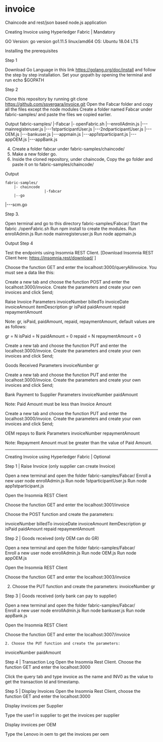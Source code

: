 # invoice
Chaincode and rest/json based node.js application


Creating Invoice using Hyperledger Fabric | Mandatory


GO Version: go version go1.11.5 linux/amd64
OS: Ubuntu 18.04 LTS

Installing the prerequisites

Step 1

Download Go Language in this link https://golang.org/doc/install  and follow the step by step installation.
Set your gopath by opening the terminal and run echo $GOPATH

Step 2

Clone this repository by running 
git clone https://github.com/ssvergara/invoice.git
Open the Fabcar folder and copy all the files except the node modules
Create a folder named Fabcar under fabric-samples/  and paste the files we copied earlier.


Output
	fabric-samples/
                      |-Fabcar
		|- openFabric.sh
		|--enrollAdmin.js
|---mainregisteruser.js
|---1stparticipantUser.js
|---2ndparticipantUser.js
|--- OEM.js
|---bankuser.js
|---appmain.js
|---app1stparticipant.js
|---appOEM.js
|---appBank.js

4. Create a folder fabcar under fabric-samples/chaincode/
5. Make a new folder go.
6. Inside the cloned repository, under chaincode, Copy the go folder and paste it on to fabric-samples/chaincode/


Output

	fabric-samples/
		|- chaincode
                      |-fabcar
		|--go
|---scm.go





Step 3.

Open terminal and go to this directory fabric-samples/Fabcar/
Start the fabric  ./openFabric.sh
Run npm install to create the modules.
Run enrollAdmin.js
Run node mainregisteruser.js
Run node appmain.js

Output 
Step 4 

Test the endpoints using Insomnia REST Client. [Download Insomnia REST Client here: https://insomnia.rest/download/ ]

Choose the function GET and enter the localhost:3000/queryAllinvoice. You must see a data like this:


Create a new tab and choose the function POST and enter the localhost:3000/invoice. Create the parameters and create your own invoices and click Send;

Raise Invoice
Parameters
invoiceNumber
billedTo
invoiceDate
invoiceAmount
itemDescription
gr
isPaid
paidAmount
repaid
repaymentAmount

Note: gr, isPaid, paidAmount, repaid, repaymentAmount, default values are as follows:

gr = N
isPaid = N
paidAmount = 0
repaid = N
repaymentAmount = 0





Create a new tab and choose the function PUT and enter the localhost:3000/invoice. Create the parameters and create your own invoices and click Send;


Goods Received
	Parameters
invoiceNumber
gr




Create a new tab and choose the function PUT and enter the localhost:3000/invoice. Create the parameters and create your own invoices and click Send;


Bank Payment to Supplier
	Parameters
invoiceNumber
paidAmount

Note: Paid Amount must be less than Invoice Amount


Create a new tab and choose the function PUT and enter the localhost:3000/invoice. Create the parameters and create your own invoices and click Send;

OEM repays to Bank
	Parameters
invoiceNumber
repaymentAmount

Note: Repayment Amount must be greater than the value of Paid Amount.





------------------------------------------------------------------------------------------------------------

Creating Invoice using Hyperledger Fabric | Optional 


Step 1 | Raise Invoice (only supplier can create Invoice)


Open a new terminal and open the folder fabric-samples/Fabcar/ 
Enroll a new user node enrollAdmin.js 
Run node 1stparticipantUser.js
Run node app1stparticipant.js

Open the Insomnia REST Client 

Choose the function GET and enter the localhost:3001/invoice 


Choose the POST function and create the parameters:

invoiceNumber
billedTo
invoiceDate
invoiceAmount
itemDescription
gr
isPaid
paidAmount
repaid
repaymentAmount


Step 2 | Goods received (only OEM can do GR) 

Open a new terminal and open the folder fabric-samples/Fabcar/  
Enroll a new user node enrollAdmin.js 
Run node OEM.js
Run node appOEM.js

Open the Insomnia REST Client 

Choose the function GET and enter the localhost:3003/invoice 



2. Choose the PUT function and create the parameters:
invoiceNumber
gr







Step 3  | Goods received (only bank can pay to supplier) 

Open a new terminal and open the folder fabric-samples/Fabcar/  
Enroll a new user node enrollAdmin.js 
Run node bankuser.js
Run node appBank.js


Open the Insomnia REST Client 

Choose the function GET and enter the localhost:3007/invoice 

	2. Choose the PUT function and create the parameters:
invoiceNumber
paidAmount



Step 4 | Transaction Log
Open the Insomnia Rest Client. Choose the function GET and enter the localhost:3000

Click the query tab and type invoice as the name and INV0 as the value to get the transaction Id and timestamp.


Step 5 | Display Invoices
Open the Insomnia Rest Client, choose the function GET and enter the localhost:3000

Display invoices per Supplier

Type the user1 in supplier to get the invoices per supplier



Display invoices per OEM

Type the Lenovo in oem to get the invoices per oem


